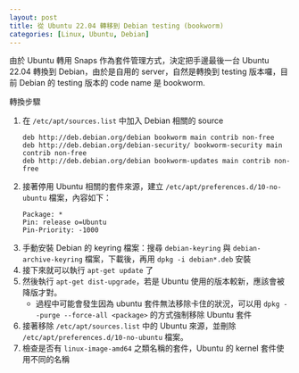 ```yaml
---
layout: post
title: 從 Ubuntu 22.04 轉移到 Debian testing (bookworm)
categories: [Linux, Ubuntu, Debian]
---
```


由於 Ubuntu 轉用 Snaps 作為套件管理方式，決定把手邊最後一台 Ubuntu 22.04 轉換到 Debian，由於是自用的 server，自然是轉換到
testing 版本囉，目前 Debian 的 testing 版本的 code name 是 bookworm. 

轉換步驟

1. 在 `/etc/apt/sources.list` 中加入 Debian 相關的 source
   ```
   deb http://deb.debian.org/debian bookworm main contrib non-free
   deb http://deb.debian.org/debian-security/ bookworm-security main contrib non-free 
   deb http://deb.debian.org/debian bookworm-updates main contrib non-free
   ```
2. 接著停用 Ubuntu 相關的套件來源，建立 `/etc/apt/preferences.d/10-no-ubuntu` 檔案，內容如下：
   ```
   Package: *
   Pin: release o=Ubuntu
   Pin-Priority: -1000
   ```
3. 手動安裝 Debian 的 keyring 檔案：搜尋 `debian-keyring` 與 `debian-archive-keyring` 檔案，下載後，再用 `dpkg -i debian*.deb` 安裝
4. 接下來就可以執行 `apt-get update` 了
5. 然後執行 `apt-get dist-upgrade`，若是 Ubuntu 使用的版本較新，應該會被降版才對。
   - 過程中可能會發生因為 ubuntu 套件無法移除卡住的狀況，可以用 `dpkg --purge --force-all <package>` 的方式強制移除 Ubuntu 套件
6. 接著移除 `/etc/apt/sources.list` 中的 Ubuntu 來源，並刪除 `/etc/apt/preferences.d/10-no-ubuntu` 檔案。
7. 檢查是否有 `linux-image-amd64` 之類名稱的套件，Ubuntu 的 kernel 套件使用不同的名稱